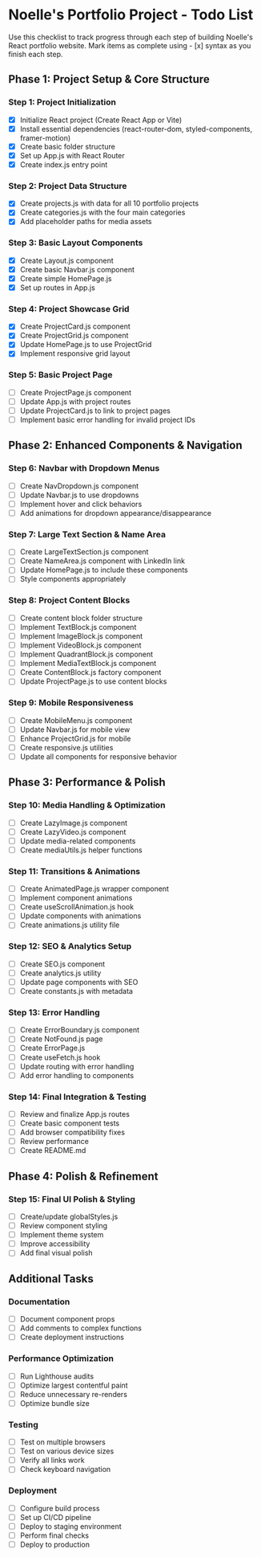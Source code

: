 # Noelle's Portfolio Project - Todo List

Use this checklist to track progress through each step of building Noelle's React portfolio website. Mark items as complete using - [x] syntax as you finish each step.

## Phase 1: Project Setup & Core Structure

### Step 1: Project Initialization
- [x] Initialize React project (Create React App or Vite)
- [x] Install essential dependencies (react-router-dom, styled-components, framer-motion)
- [x] Create basic folder structure
- [x] Set up App.js with React Router
- [x] Create index.js entry point

### Step 2: Project Data Structure
- [x] Create projects.js with data for all 10 portfolio projects
- [x] Create categories.js with the four main categories
- [x] Add placeholder paths for media assets

### Step 3: Basic Layout Components
- [x] Create Layout.js component
- [x] Create basic Navbar.js component
- [x] Create simple HomePage.js
- [x] Set up routes in App.js

### Step 4: Project Showcase Grid
- [X] Create ProjectCard.js component
- [X] Create ProjectGrid.js component
- [X] Update HomePage.js to use ProjectGrid
- [X] Implement responsive grid layout

### Step 5: Basic Project Page
- [ ] Create ProjectPage.js component
- [ ] Update App.js with project routes
- [ ] Update ProjectCard.js to link to project pages
- [ ] Implement basic error handling for invalid project IDs

## Phase 2: Enhanced Components & Navigation

### Step 6: Navbar with Dropdown Menus
- [ ] Create NavDropdown.js component
- [ ] Update Navbar.js to use dropdowns
- [ ] Implement hover and click behaviors
- [ ] Add animations for dropdown appearance/disappearance

### Step 7: Large Text Section & Name Area
- [ ] Create LargeTextSection.js component
- [ ] Create NameArea.js component with LinkedIn link
- [ ] Update HomePage.js to include these components
- [ ] Style components appropriately

### Step 8: Project Content Blocks
- [ ] Create content block folder structure
- [ ] Implement TextBlock.js component
- [ ] Implement ImageBlock.js component
- [ ] Implement VideoBlock.js component
- [ ] Implement QuadrantBlock.js component
- [ ] Implement MediaTextBlock.js component
- [ ] Create ContentBlock.js factory component
- [ ] Update ProjectPage.js to use content blocks

### Step 9: Mobile Responsiveness
- [ ] Create MobileMenu.js component
- [ ] Update Navbar.js for mobile view
- [ ] Enhance ProjectGrid.js for mobile
- [ ] Create responsive.js utilities
- [ ] Update all components for responsive behavior

## Phase 3: Performance & Polish

### Step 10: Media Handling & Optimization
- [ ] Create LazyImage.js component
- [ ] Create LazyVideo.js component
- [ ] Update media-related components
- [ ] Create mediaUtils.js helper functions

### Step 11: Transitions & Animations
- [ ] Create AnimatedPage.js wrapper component
- [ ] Implement component animations
- [ ] Create useScrollAnimation.js hook
- [ ] Update components with animations
- [ ] Create animations.js utility file

### Step 12: SEO & Analytics Setup
- [ ] Create SEO.js component
- [ ] Create analytics.js utility
- [ ] Update page components with SEO
- [ ] Create constants.js with metadata

### Step 13: Error Handling
- [ ] Create ErrorBoundary.js component
- [ ] Create NotFound.js page
- [ ] Create ErrorPage.js
- [ ] Create useFetch.js hook
- [ ] Update routing with error handling
- [ ] Add error handling to components

### Step 14: Final Integration & Testing
- [ ] Review and finalize App.js routes
- [ ] Create basic component tests
- [ ] Add browser compatibility fixes
- [ ] Review performance
- [ ] Create README.md

## Phase 4: Polish & Refinement

### Step 15: Final UI Polish & Styling
- [ ] Create/update globalStyles.js
- [ ] Review component styling
- [ ] Implement theme system
- [ ] Improve accessibility
- [ ] Add final visual polish

## Additional Tasks

### Documentation
- [ ] Document component props
- [ ] Add comments to complex functions
- [ ] Create deployment instructions

### Performance Optimization
- [ ] Run Lighthouse audits
- [ ] Optimize largest contentful paint
- [ ] Reduce unnecessary re-renders
- [ ] Optimize bundle size

### Testing
- [ ] Test on multiple browsers
- [ ] Test on various device sizes
- [ ] Verify all links work
- [ ] Check keyboard navigation

### Deployment
- [ ] Configure build process
- [ ] Set up CI/CD pipeline
- [ ] Deploy to staging environment
- [ ] Perform final checks
- [ ] Deploy to production 